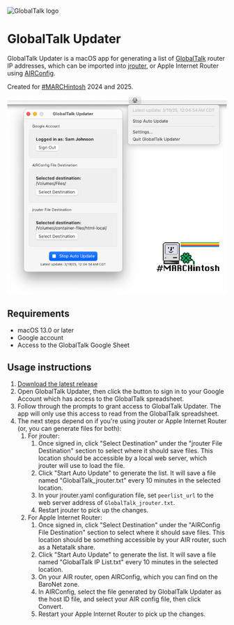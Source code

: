 ![GlobalTalk logo](https://marchintosh.com/images/GT_Logo.jpg)

# GlobalTalk Updater

GlobalTalk Updater is a macOS app for generating a list of [GlobalTalk](https://marchintosh.com/globaltalk.html) router IP addresses, which can be imported into [jrouter](https://gitea.drjosh.dev/josh/jrouter), or Apple Internet Router using [AIRConfig](https://mastodon.social/@kalleboo@bitbang.social/112145910679083054).

Created for [#MARCHintosh](https://marchintosh.com/) 2024 and 2025.

![Screenshot](screenshot.png)

## Requirements

- macOS 13.0 or later
- Google account
- Access to the GlobalTalk Google Sheet

## Usage instructions

1. [Download the latest release](https://github.com/dremin/globaltalk-updater/releases/latest)
2. Open GlobalTalk Updater, then click the button to sign in to your Google Account which has access to the GlobalTalk spreadsheet.
3. Follow through the prompts to grant access to GlobalTalk Updater. The app will only use this access to read from the GlobalTalk spreadsheet.
4. The next steps depend on if you're using jrouter or Apple Internet Router (or, you can generate files for both):
   1. For jrouter:
      1. Once signed in, click "Select Destination" under the "jrouter File Destination" section to select where it should save files. This location should be accessible by a local web server, which jrouter will use to load the file.
      2. Click "Start Auto Update" to generate the list. It will save a file named "GlobalTalk_jrouter.txt" every 10 minutes in the selected location.
      3. In your jrouter.yaml configuration file, set `peerlist_url` to the web server address of `GlobalTalk_jrouter.txt`.
      5. Restart jrouter to pick up the changes.
   2. For Apple Internet Router:
      1. Once signed in, click "Select Destination" under the "AIRConfig File Destination" section to select where it should save files. This location should be something accessible by your AIR router, such as a Netatalk share.
      2. Click "Start Auto Update" to generate the list. It will save a file named "GlobalTalk IP List.txt" every 10 minutes in the selected location.
      3. On your AIR router, open AIRConfig, which you can find on the BaroNet zone.
      4. In AIRConfig, select the file generated by GlobalTalk Updater as the host ID file, and select your AIR config file, then click Convert.
      5. Restart your Apple Internet Router to pick up the changes.